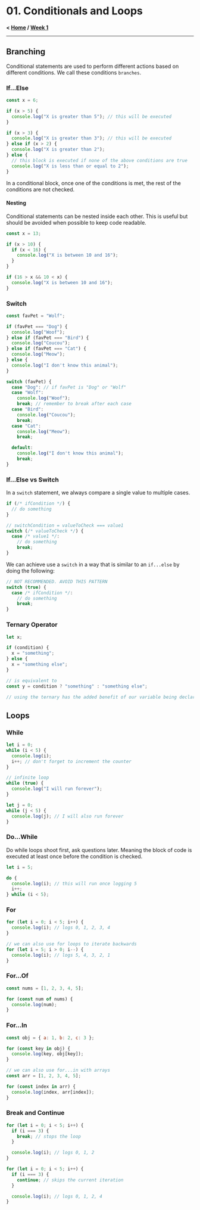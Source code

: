 # 01. Conditionals and Loops

**< [Home](../../README.md) / [Week 1](../README.md)**

---

## Branching

Conditional statements are used to perform different actions based on different conditions. We call these conditions `branches`.

### If...Else

```javascript
const x = 6;

if (x > 5) {
  console.log("X is greater than 5"); // this will be executed
}

if (x > 3) {
  console.log("X is greater than 3"); // this will be executed
} else if (x > 2) {
  console.log("X is greater than 2");
} else {
  // this block is executed if none of the above conditions are true
  console.log("X is less than or equal to 2");
}
```

In a conditional block, once one of the conditions is met, the rest of the conditions are not checked.

#### Nesting

Conditional statements can be nested inside each other. This is useful but should be avoided when possible to keep code readable.

```javascript
const x = 13;

if (x > 10) {
  if (x < 16) {
    console.log("X is between 10 and 16");
  }
}

if (16 > x && 10 < x) {
  console.log("X is between 10 and 16");
}
```

### Switch

```javascript
const favPet = "Wolf";

if (favPet === "Dog") {
  console.log("Woof");
} else if (favPet === "Bird") {
  console.log("Coucou");
} else if (favPet === "Cat") {
  console.log("Meow");
} else {
  console.log("I don't know this animal");
}

switch (favPet) {
  case "Dog": // if favPet is "Dog" or "Wolf"
  case "Wolf":
    console.log("Woof");
    break; // remember to break after each case
  case "Bird":
    console.log("Coucou");
    break;
  case "Cat":
    console.log("Meow");
    break;

  default:
    console.log("I don't know this animal");
    break;
}
```

### If...Else vs Switch

In a `switch` statement, we always compare a single value to multiple cases.

```javascript
if (/* ifCondition */) {
  // do something
}

// switchCondition = valueToCheck === value1
switch (/* valueToCheck */) {
  case /* value1 */:
    // do something
    break;
}
```

We can achieve use a `switch` in a way that is similar to an `if...else` by doing the following:

```javascript
// NOT RECOMMENDED. AVOID THIS PATTERN
switch (true) {
  case /* ifCondition */:
    // do something
    break;
}
```

### Ternary Operator

```javascript
let x;

if (condition) {
  x = "something";
} else {
  x = "something else";
}

// is equivalent to
const y = condition ? "something" : "something else";

// using the ternary has the added benefit of our variable being declared as a constant
```

## Loops

### While

```javascript
let i = 0;
while (i < 5) {
  console.log(i);
  i++; // don't forget to increment the counter
}

// infinite loop
while (true) {
  console.log("I will run forever");
}

let j = 0;
while (j < 5) {
  console.log(j); // I will also run forever
}
```

### Do...While

Do while loops shoot first, ask questions later. Meaning the block of code is executed at least once before the condition is checked.

```javascript
let i = 5;

do {
  console.log(i); // this will run once logging 5
  i++;
} while (i < 5);
```

### For

```javascript
for (let i = 0; i < 5; i++) {
  console.log(i); // logs 0, 1, 2, 3, 4
}

// we can also use for loops to iterate backwards
for (let i = 5; i > 0; i--) {
  console.log(i); // logs 5, 4, 3, 2, 1
}
```

### For...Of

```javascript
const nums = [1, 2, 3, 4, 5];

for (const num of nums) {
  console.log(num);
}
```

### For...In

```javascript
const obj = { a: 1, b: 2, c: 3 };

for (const key in obj) {
  console.log(key, obj[key]);
}

// we can also use for...in with arrays
const arr = [1, 2, 3, 4, 5];

for (const index in arr) {
  console.log(index, arr[index]);
}
```

### Break and Continue

```javascript
for (let i = 0; i < 5; i++) {
  if (i === 3) {
    break; // stops the loop
  }

  console.log(i); // logs 0, 1, 2
}

for (let i = 0; i < 5; i++) {
  if (i === 3) {
    continue; // skips the current iteration
  }

  console.log(i); // logs 0, 1, 2, 4
}
```
